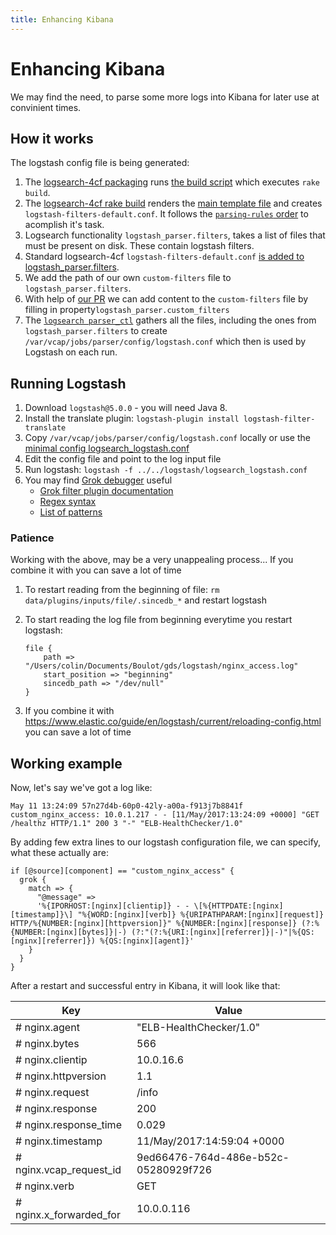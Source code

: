 ```yaml
---
title: Enhancing Kibana
---
```


# Enhancing Kibana

We may find the need, to parse some more logs into Kibana for later use at convinient times.

## How it works

The logstash config file is being generated:

1. The [logsearch-4cf packaging](https://github.com/alphagov/paas-logsearch-for-cloudfoundry/blob/master/packages/logsearch-for-cloudfoundry-filters/packaging) runs [the build script](https://github.com/alphagov/paas-logsearch-for-cloudfoundry/blob/master/src/logsearch-config/bin/build) which executes `rake build`.
1. The [logsearch-4cf rake build](https://github.com/alphagov/paas-logsearch-for-cloudfoundry/blob/master/src/logsearch-config/Rakefile) renders the [main template file](https://github.com/alphagov/paas-logsearch-for-cloudfoundry/blob/master/src/logsearch-config/src/logstash-filters/default.conf.erb) and creates `logstash-filters-default.conf`. It follows the [`parsing-rules` order](https://github.com/cloudfoundry-community/logsearch-for-cloudfoundry/blob/develop/docs/logs-parsing.md#parsing-rules) to acomplish it's task.
1. Logsearch functionality `logstash_parser.filters`, takes a list of files that must be present on disk. These contain logstash filters.
1. Standard logsearch-4cf `logstash-filters-default.conf` [is added to logstash_parser.filters](https://github.com/cloudfoundry-community/logsearch-for-cloudfoundry/blob/develop/docs/customization.md#parsing-rules).
1. We add the path of our own `custom-filters` file to `logstash_parser.filters`.
1. With help of [our PR](https://github.com/alphagov/paas-logsearch-for-cloudfoundry/pull/1) we can add content to the `custom-filters` file by filling in property`logstash_parser.custom_filters`
1. The [`logsearch parser_ctl`](https://github.com/logsearch/logsearch-boshrelease/blob/develop/jobs/parser/templates/bin/parser_ctl) gathers all the files, including the ones from `logstash_parser.filters` to create `/var/vcap/jobs/parser/config/logstash.conf` which then is used by Logstash on each run.

## Running Logstash

1. Download `logstash@5.0.0` - you will need Java 8.
1. Install the translate plugin: `logstash-plugin install logstash-filter-translate`
1. Copy `/var/vcap/jobs/parser/config/logstash.conf` locally or use the [minimal config logsearch_logstash.conf](https://gist.github.com/saliceti/1f290c5ac98633e364ab56c549ab7b76)
1. Edit the config file and point to the log input file
1. Run logstash: `logstash -f ../../logstash/logsearch_logstash.conf`
1. You may find [Grok debugger](http://grokdebug.herokuapp.com/) useful
	- [Grok filter plugin documentation](https://www.elastic.co/guide/en/logstash/current/plugins-filters-grok.html)
	- [Regex syntax](https://github.com/kkos/oniguruma/blob/master/doc/RE)
	- [List of patterns](https://github.com/logstash-plugins/logstash-patterns-core/tree/master/patterns)

### Patience

Working with the above, may be a very unappealing process... If you combine it with [](https://www.elastic.co/guide/en/logstash/current/reloading-config.html) you can save a lot of time

1. To restart reading from the beginning of file: `rm data/plugins/inputs/file/.sincedb_*` and restart logstash
1. To start reading the log file from beginning everytime you restart logstash:

	```
	file {
		path => "/Users/colin/Documents/Boulot/gds/logstash/nginx_access.log"
		start_position => "beginning"
		sincedb_path => "/dev/null"
	}
	```

1. If you combine it with https://www.elastic.co/guide/en/logstash/current/reloading-config.html you can save a lot of time

## Working example

Now, let's say we've got a log like:

```
May 11 13:24:09 57n27d4b-60p0-42ly-a00a-f913j7b8841f custom_nginx_access: 10.0.1.217 - - [11/May/2017:13:24:09 +0000] "GET /healthz HTTP/1.1" 200 3 "-" "ELB-HealthChecker/1.0"
```

By adding few extra lines to our logstash configuration file, we can specify, what these actually are:

```
if [@source][component] == "custom_nginx_access" {
  grok {
    match => {
      "@message" =>
      '%{IPORHOST:[nginx][clientip]} - - \[%{HTTPDATE:[nginx][timestamp]}\] "%{WORD:[nginx][verb]} %{URIPATHPARAM:[nginx][request]} HTTP/%{NUMBER:[nginx][httpversion]}" %{NUMBER:[nginx][response]} (?:%{NUMBER:[nginx][bytes]}|-) (?:"(?:%{URI:[nginx][referrer]}|-)"|%{QS:[nginx][referrer]}) %{QS:[nginx][agent]}'
    }
  }
}
```

After a restart and successful entry in Kibana, it will look like that:

| Key | Value |
|---|---|
|# nginx.agent | "ELB-HealthChecker/1.0" |
|# nginx.bytes | 566 |
|# nginx.clientip | 10.0.16.6 |
|# nginx.httpversion | 1.1 |
|# nginx.request | /info |
|# nginx.response | 200 |
|# nginx.response_time | 0.029 |
|# nginx.timestamp | 11/May/2017:14:59:04 +0000 |
|# nginx.vcap_request_id | 9ed66476-764d-486e-b52c-05280929f726 |
|# nginx.verb | GET |
|# nginx.x_forwarded_for | 10.0.0.116 |
